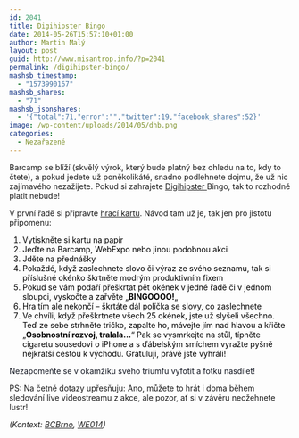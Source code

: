 ```yaml
---
id: 2041
title: Digihipster Bingo
date: 2014-05-26T15:57:10+01:00
author: Martin Malý
layout: post
guid: http://www.misantrop.info/?p=2041
permalink: /digihipster-bingo/
mashsb_timestamp:
  - "1573990167"
mashsb_shares:
  - "71"
mashsb_jsonshares:
  - '{"total":71,"error":"","twitter":19,"facebook_shares":52}'
image: /wp-content/uploads/2014/05/dhb.png
categories:
  - Nezařazené
---
```

Barcamp se blíží (skvělý výrok, který bude platný bez ohledu na to, kdy to čtete), a pokud jedete už poněkolikáté, snadno podlehnete dojmu, že už nic zajímavého nezažijete. Pokud si zahrajete <a href="http://www.misantrop.info/digitalni-hipster/" target="_blank">Digihipster </a>Bingo, tak to rozhodně platit nebude!

<!--more-->

V první řadě si připravte <a href="http://misantrop.info/bingo.php" target="_blank">hrací kartu</a>. Návod tam už je, tak jen pro jistotu připomenu:

<ol style="color: #000000;">
  <li>
    Vytiskněte si kartu na papír
  </li>
  <li>
    Jeďte na Barcamp, WebExpo nebo jinou podobnou akci
  </li>
  <li>
    Jděte na přednášky
  </li>
  <li>
    Pokaždé, když zaslechnete slovo či výraz ze svého seznamu, tak si příslušné okénko škrtněte modrým produktivním fixem
  </li>
  <li>
    Pokud se vám podaří přeškrtat pět okének v jedné řadě či v jednom sloupci, vyskočte a zařvěte &#8222;<strong>BINGOOOO!</strong>&#8222;
  </li>
  <li>
    Hra tím ale nekončí &#8211; škrtáte dál políčka se slovy, co zaslechnete
  </li>
  <li>
    Ve chvíli, když přeškrtnete všech 25 okének, jste už slyšeli všechno. Teď ze sebe strhněte tričko, zapalte ho, mávejte jím nad hlavou a křičte &#8222;<strong>Osobnostní rozvoj, tralala&#8230;</strong>&#8220; Pak se vysmrkejte na stůl, típněte cigaretu sousedovi o iPhone a s ďábelským smíchem vyražte pyšně nejkratší cestou k východu. Gratuluji, právě jste vyhráli!
  </li>
</ol>

<span style="color: #141823;">Nezapomeňte se v okamžiku svého triumfu vyfotit a fotku nasdílet!</span>

PS: Na četné dotazy upřesňuju: Ano, můžete to hrát i doma během sledování live videostreamu z akce, ale pozor, ať si v závěru neožehnete lustr!

_(Kontext: [BCBrno](http://www.barcampbrno.cz/2014/index.html), [WE014](http://webexpo.cz/konference2014/))_